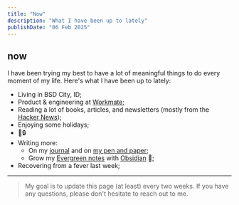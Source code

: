 ```yaml
---
title: "Now"
description: "What I have been up to lately"
publishDate: "06 Feb 2025"
---
```


## now

I have been trying my best to have a lot of meaningful things to do every moment of my life. Here's what I have been up to lately:

- Living in BSD City, ID;
- Product & engineering at [Workmate](https://workmate.asia);
- Reading a lot of books, articles, and newsletters (mostly from the [Hacker News](https://news.ycombinator.com));
- Enjoying some holidays;
- 🍰🔒
- Writing more:
  - On my [journal](https://hisam.dev/journals) and on [my pen and paper](https://hisam.dev/uses);
  - Grow my [Evergreen notes](https://notes.andymatuschak.org/Evergreen_notes) with [Obsidian](https://obsidian.md) 🌱;
- Recovering from a fever last week;

---

> My goal is to update this page (at least) every two weeks. If you have any questions, please don't hesitate to reach out to me.
